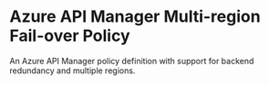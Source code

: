 # Azure API Manager Multi-region Fail-over Policy
An Azure API Manager policy definition with support for backend redundancy and multiple regions.
